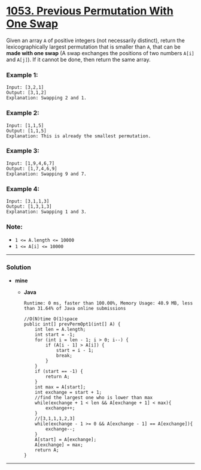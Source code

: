 # [1053. Previous Permutation With One Swap](https://leetcode.com/problems/previous-permutation-with-one-swap/)

Given an array `A` of positive integers (not necessarily distinct), return the lexicographically largest permutation that is smaller than `A`, that can be **made with one swap** (A swap exchanges the positions of two numbers `A[i]` and `A[j]`).  If it cannot be done, then return the same array.

 

### Example 1:
```
Input: [3,2,1]
Output: [3,1,2]
Explanation: Swapping 2 and 1.
```

### Example 2:
```
Input: [1,1,5]
Output: [1,1,5]
Explanation: This is already the smallest permutation.
```

### Example 3:
```
Input: [1,9,4,6,7]
Output: [1,7,4,6,9]
Explanation: Swapping 9 and 7.
```

### Example 4:
```
Input: [3,1,1,3]
Output: [1,3,1,3]
Explanation: Swapping 1 and 3.
``` 

### Note:
* `1 <= A.length <= 10000`
* `1 <= A[i] <= 10000`

---


### Solution
* **mine**
  * **Java**
  
    `Runtime: 0 ms, faster than 100.00%, Memory Usage: 40.9 MB, less than 31.64% of Java online submissions`
    ```
    //O(N)time O(1)space
    public int[] prevPermOpt1(int[] A) {
        int len = A.length;
        int start = -1;
        for (int i = len - 1; i > 0; i--) {
            if (A[i - 1] > A[i]) {
                start = i - 1;
                break;
            }
        }
        if (start == -1) {
            return A;
        }
        int max = A[start];
        int exchange = start + 1;
        //find the largest one who is lower than max
        while(exchange + 1 < len && A[exchange + 1] < max){
            exchange++;
        }
        //[3,1,1,1,2,3]
        while(exchange - 1 >= 0 && A[exchange - 1] == A[exchange]){
            exchange--;
        }
        A[start] = A[exchange];
        A[exchange] = max;
        return A;
    }
    ```
  
---


